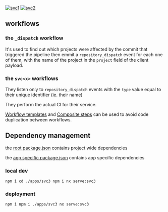 [![svc1](https://github.com/err0r500/test-nx/actions/workflows/svc1.yml/badge.svg)](https://github.com/err0r500/test-nx/actions/workflows/svc1.yml)
[![svc2](https://github.com/err0r500/test-nx/actions/workflows/svc2.yml/badge.svg)](https://github.com/err0r500/test-nx/actions/workflows/svc2.yml)

## workflows

### the `_dispatch` workflow
It's used to find out which projects were affected by the commit that triggered the pipeline then emmit a `repository_dispatch` event for each one of them, with the name of the project in the `project` field of the client payload.

### the `svc<x>` workflows
They listen only to `repository_dispatch` events with the `type` value equal to their unique identifier (ie. their name)

They perform the actual CI for their service.

[Workflow templates](https://docs.github.com/en/actions/learn-github-actions/using-workflow-templates) and [Composite steps](https://docs.github.com/en/actions/creating-actions/creating-a-composite-action) can be used to avoid code duplication between workflows.


## Dependency management
the [root package.json](./package.json) contains project wide dependencies

the [app specific package.json](./apps/svc3/package.json) contains app specific dependencies


### local dev
`
npm i
cd ./apps/svc3
npm i
nx serve:svc3
`

### deployment
`
npm i
npm i ./apps/svc3
nx serve:svc3
`
